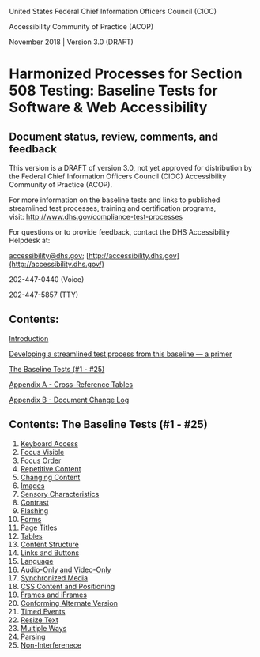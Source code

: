 United States Federal Chief Information Officers Council (CIOC)

Accessibility Community of Practice (ACOP)

November 2018 | Version 3.0 (DRAFT)

Harmonized Processes for Section 508 Testing: Baseline Tests for Software & Web Accessibility
==============================================

## Document status, review, comments, and feedback
This version is a DRAFT of version 3.0, not yet approved for distribution by the Federal Chief Information Officers Council (CIOC) Accessibility Community of Practice (ACOP).

For more information on the baseline tests and links to published streamlined test processes, training and certification programs, visit: <http://www.dhs.gov/compliance-test-processes>

For questions or to provide feedback, contact the DHS Accessibility Helpdesk at:

<accessibility@dhs.gov>; [http://accessibility.dhs.gov](http://accessibility.dhs.gov/)

202-447-0440 (Voice)

202-447-5857 (TTY)

## Contents:
[Introduction](introduction.md)

[Developing a streamlined test process from this baseline — a primer](introduction.md#developing-a-streamlined-test-process-from-this-baseline--a-primer)

[The Baseline Tests (\#1 - \#25)](#contents-the-baseline-tests-1---25)

[Appendix A - Cross-Reference Tables](AppendixA.md)

[Appendix B - Document Change Log](AppendixB.md)

## Contents: The Baseline Tests (\#1 - \#25)
1. [Keyboard Access](01Keyboard.md)
2. [Focus Visible](02FocusVisible.md)
3. [Focus Order](03FocusOrder.md)
4. [Repetitive Content](04RepetitiveContent.md)
5. [Changing Content](05Changing.md)
6. [Images](06Images.md)
7. [Sensory Characteristics](07Sensory.md)
8. [Contrast](08Contrast.md)
9. [Flashing](09Flashing.md)
10. [Forms](10Forms.md)
11. [Page Titles](11PageTitles.md)
12. [Tables](12DataTables.md)
13. [Content Structure](13Structure.md)
14. [Links and Buttons](14Links.md)
15. [Language](15Language.md)
16. [Audio-Only and Video-Only](16AudioVideo.md)
17. [Synchronized Media](17SyncMedia.md)
18. [CSS Content and Positioning](18Stylesheet.md)
19. [Frames and iFrames](19Frames.md)
20. [Conforming Alternate Version](20AlternateVersions.md)
21. [Timed Events](21TimedEvents.md)
22. [Resize Text](22Resize.md)
23. [Multiple Ways](23MultipleWays.md)
24. [Parsing](24Parsing.md)
25. [Non-Interferenece](25Noninterference.md)
